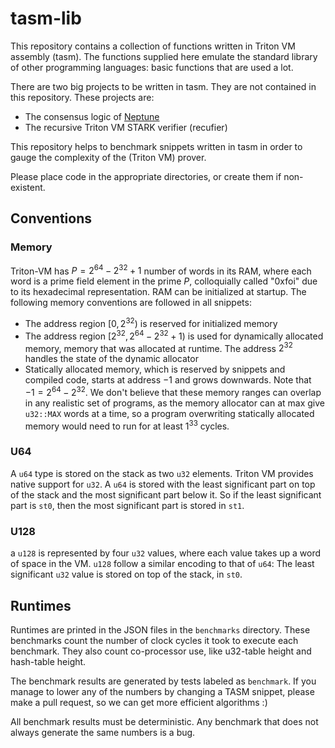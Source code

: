 # tasm-lib

This repository contains a collection of functions written in Triton VM assembly (tasm). The functions supplied here emulate the standard library of other programming languages: basic functions that are used a lot.

There are two big projects to be written in tasm. They are not contained in this repository. These projects are:
 - The consensus logic of [Neptune](https://neptune.cash/)
 - The recursive Triton VM STARK verifier (recufier)

This repository helps to benchmark snippets written in tasm in order to gauge the complexity of the (Triton VM) prover.

Please place code in the appropriate directories, or create them if non-existent.

## Conventions
### Memory
Triton-VM has $P = 2^{64} - 2^{32} + 1$ number of words in its RAM, where each word is a prime field element in the prime $P$, colloquially called "0xfoi" due to its hexadecimal representation. RAM can be initialized at startup. The following memory conventions are followed in all snippets:
- The address region $[0, 2^{32})$ is reserved for initialized memory
- The address region $[2^{32}, 2^{64} - 2^{32} + 1)$ is used for dynamically allocated memory, memory that was allocated at runtime. The address $2^{32}$ handles the state of the dynamic allocator
- Statically allocated memory, which is reserved by snippets and compiled code, starts at address $-1$ and grows downwards. Note that $-1 = 2^{64} - 2^{32}$. We don't believe that these memory ranges can overlap in any realistic set of programs, as the memory allocator can at max give `u32::MAX` words at a time, so a program overwriting statically allocated memory would need to run for at least $1^{33}$ cycles.

### U64
A `u64` type is stored on the stack as two `u32` elements. Triton VM provides native support for `u32`. A `u64` is stored with the least significant part on top of the stack and the most significant part below it. So if the least significant part is `st0`, then the most significant part is stored in `st1`.

### U128
a `u128` is represented by four `u32` values, where each value takes up a word of space in the VM. `u128` follow a similar encoding to that of `u64`: The least significant `u32` value is stored on top of the stack, in `st0`.

## Runtimes
Runtimes are printed in the JSON files in the `benchmarks` directory. These benchmarks count the number of clock cycles it took to execute each benchmark. They also count co-processor use, like u32-table height and hash-table height.

The benchmark results are generated by tests labeled as `benchmark`. If you manage to lower any of the numbers by changing a TASM snippet, please make a pull request, so we can get more efficient algorithms :)

All benchmark results must be deterministic. Any benchmark that does not always generate the same numbers is a bug.
